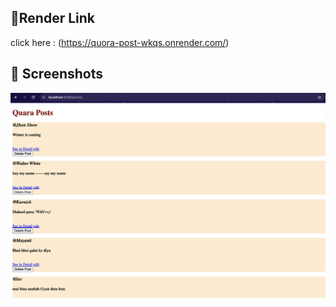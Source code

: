 ## 🔗Render Link 
click here : (https://quora-post-wkqs.onrender.com/)

## 📸 Screenshots
![homepage](https://github.com/kartik7807/QUORA_Post/blob/main/Screenshot%20.png?raw=true)
